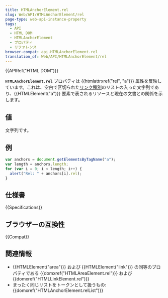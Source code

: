 ```yaml
---
title: HTMLAnchorElement.rel
slug: Web/API/HTMLAnchorElement/rel
page-type: web-api-instance-property
tags:
  - API
  - HTML DOM
  - HTMLAnchorElement
  - プロパティ
  - リファレンス
browser-compat: api.HTMLAnchorElement.rel
translation_of: Web/API/HTMLAnchorElement/rel
---
```

{{APIRef("HTML DOM")}}

**`HTMLAnchorElement.rel`** プロパティは {{htmlattrxref("rel", "a")}} 属性を反映しています。これは、空白で区切られた[リンク種別](/ja/docs/Web/HTML/Link_types)のリストの入った文字列であり、{{HTMLElement("a")}} 要素で表されるリソースと現在の文書との関係を示します。

## 値

文字列です。

## 例

```js
var anchors = document.getElementsByTagName("a");
var length = anchors.length;
for (var i = 0; i < length; i++) {
  alert("Rel: " + anchors[i].rel);
}
```

## 仕様書

{{Specifications}}

## ブラウザーの互換性

{{Compat}}

## 関連情報

- {{HTMLElement("area")}} および {{HTMLElement("link")}} の同等のプロパティである {{domxref("HTMLAreaElement.rel")}} および {{domxref("HTMLLinkElement.rel")}}
- まったく同じリストをトークンとして扱うもの: {{domxref("HTMLAnchorElement.relList")}}
